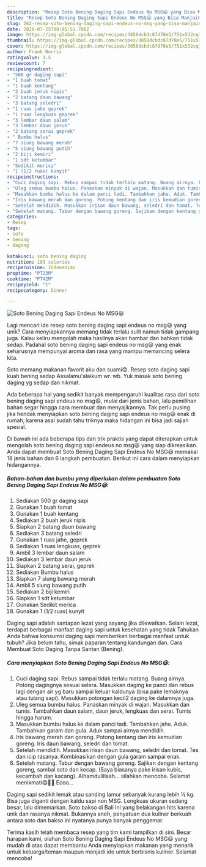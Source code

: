 ```yaml
---
description: "Resep Soto Bening Daging Sapi Endeus No MSG😃 yang Bisa Manjain Lidah"
title: "Resep Soto Bening Daging Sapi Endeus No MSG😃 yang Bisa Manjain Lidah"
slug: 262-resep-soto-bening-daging-sapi-endeus-no-msg-yang-bisa-manjain-lidah
date: 2020-07-25T00:05:51.706Z
image: https://img-global.cpcdn.com/recipes/3858dcbdc87d78e5/751x532cq70/soto-bening-daging-sapi-endeus-no-msg😃-foto-resep-utama.jpg
thumbnail: https://img-global.cpcdn.com/recipes/3858dcbdc87d78e5/751x532cq70/soto-bening-daging-sapi-endeus-no-msg😃-foto-resep-utama.jpg
cover: https://img-global.cpcdn.com/recipes/3858dcbdc87d78e5/751x532cq70/soto-bening-daging-sapi-endeus-no-msg😃-foto-resep-utama.jpg
author: Frank Norris
ratingvalue: 3.5
reviewcount: 7
recipeingredient:
- "500 gr daging sapi"
- "1 buah tomat"
- "1 buah kentang"
- "2 buah jeruk nipis"
- "2 batang daun bawang"
- "3 batang seledri"
- "1 ruas jahe geprek"
- "1 ruas lengkuas geprek"
- "3 lembar daun salam"
- "3 lembar daun jeruk"
- "2 batang serai geprek"
- " Bumbu halus"
- "7 siung bawang merah"
- "5 siung bawang putih"
- "2 biji kemiri"
- "1 sdt ketumbar"
- "Sedikit merica"
- "1 (1/2 ruas) kunyit"
recipeinstructions:
- "Cuci daging sapi. Rebus sampai tidak terlalu matang. Buang airnya. Potong dagingnya sesuai selera. Masukkan daging ke panci dan rebus lagi dengan air yg baru sampai keluar kaldunya (bisa pake lemaknya atau tulang sapi). Masukkan potongan kecil2 daging ke dalamnya juga."
- "Uleg semua bumbu halus. Panaskan minyak di wajan. Masukkan dan tumis. Tambahkan daun salam, daun jeruk, lengkuas dan serai. Tumis hingga harum."
- "Masukkan bumbu halus ke dalam panci tadi. Tambahkan jahe. Aduk. Tambahkan garam dan gula. Aduk sampai airnya mendidih."
- "Iris bawang merah dan goreng. Potong kentang dan iris kemudian goreng. Iris daun bawang, seledri dan tomat."
- "Setelah mendidih. Masukkan irisan daun bawang, seledri dan tomat. Tes dan icip rasanya. Kombinasikan dengan gula garam sampai enak."
- "Setelah matang. Tabur dengan bawang goreng. Sajikan dengan kentang goreng, sambal soto dan kecap. (Saya biasanya pake irisan kubis, kecambah dan kacang). Alhamdulillaah... silahkan mencoba. Selamat menikmati😋👍🏻 Ecoo..."
categories:
- Resep
tags:
- soto
- bening
- daging

katakunci: soto bening daging 
nutrition: 103 calories
recipecuisine: Indonesian
preptime: "PT23M"
cooktime: "PT42M"
recipeyield: "1"
recipecategory: Dinner

---
```



![Soto Bening Daging Sapi Endeus No MSG😃](https://img-global.cpcdn.com/recipes/3858dcbdc87d78e5/751x532cq70/soto-bening-daging-sapi-endeus-no-msg😃-foto-resep-utama.jpg)

Lagi mencari ide resep soto bening daging sapi endeus no msg😃 yang unik? Cara menyiapkannya memang tidak terlalu sulit namun tidak gampang juga. Kalau keliru mengolah maka hasilnya akan hambar dan bahkan tidak sedap. Padahal soto bening daging sapi endeus no msg😃 yang enak seharusnya mempunyai aroma dan rasa yang mampu memancing selera kita.

Soto memang makanan favorit aku dan suami😊. Resep soto daging sapi kuah bening sedap Assalamu&#39;alaikum wr. wb. Yuk masak soto bening daging yg sedap dan nikmat.

Ada beberapa hal yang sedikit banyak mempengaruhi kualitas rasa dari soto bening daging sapi endeus no msg😃, mulai dari jenis bahan, lalu pemilihan bahan segar hingga cara membuat dan menyajikannya. Tak perlu pusing jika hendak menyiapkan soto bening daging sapi endeus no msg😃 enak di rumah, karena asal sudah tahu triknya maka hidangan ini bisa jadi sajian spesial.


Di bawah ini ada beberapa tips dan trik praktis yang dapat diterapkan untuk mengolah soto bening daging sapi endeus no msg😃 yang siap dikreasikan. Anda dapat membuat Soto Bening Daging Sapi Endeus No MSG😃 memakai 18 jenis bahan dan 6 langkah pembuatan. Berikut ini cara dalam menyiapkan hidangannya.

<!--inarticleads1-->

##### Bahan-bahan dan bumbu yang diperlukan dalam pembuatan Soto Bening Daging Sapi Endeus No MSG😃:

1. Sediakan 500 gr daging sapi
1. Gunakan 1 buah tomat
1. Gunakan 1 buah kentang
1. Sediakan 2 buah jeruk nipis
1. Siapkan 2 batang daun bawang
1. Sediakan 3 batang seledri
1. Gunakan 1 ruas jahe, geprek
1. Sediakan 1 ruas lengkuas, geprek
1. Ambil 3 lembar daun salam
1. Sediakan 3 lembar daun jeruk
1. Siapkan 2 batang serai, geprek
1. Sediakan  Bumbu halus
1. Siapkan 7 siung bawang merah
1. Ambil 5 siung bawang putih
1. Sediakan 2 biji kemiri
1. Siapkan 1 sdt ketumbar
1. Gunakan Sedikit merica
1. Gunakan 1 (1/2 ruas) kunyit


Daging sapi adalah santapan lezat yang sayang jika dilewatkan. Selain lezat, terdapat berbagai manfaat daging sapi untuk kesehatan yang tidak Tahukan Anda bahwa konsumsi daging sapi memberikan berbagai manfaat untuk tubuh? Jika belum tahu, simak paparan tentang kandungan dan. Cara Membuat Soto Daging Tanpa Santan (Bening). 

<!--inarticleads2-->

##### Cara menyiapkan Soto Bening Daging Sapi Endeus No MSG😃:

1. Cuci daging sapi. Rebus sampai tidak terlalu matang. Buang airnya. Potong dagingnya sesuai selera. Masukkan daging ke panci dan rebus lagi dengan air yg baru sampai keluar kaldunya (bisa pake lemaknya atau tulang sapi). Masukkan potongan kecil2 daging ke dalamnya juga.
1. Uleg semua bumbu halus. Panaskan minyak di wajan. Masukkan dan tumis. Tambahkan daun salam, daun jeruk, lengkuas dan serai. Tumis hingga harum.
1. Masukkan bumbu halus ke dalam panci tadi. Tambahkan jahe. Aduk. Tambahkan garam dan gula. Aduk sampai airnya mendidih.
1. Iris bawang merah dan goreng. Potong kentang dan iris kemudian goreng. Iris daun bawang, seledri dan tomat.
1. Setelah mendidih. Masukkan irisan daun bawang, seledri dan tomat. Tes dan icip rasanya. Kombinasikan dengan gula garam sampai enak.
1. Setelah matang. Tabur dengan bawang goreng. Sajikan dengan kentang goreng, sambal soto dan kecap. (Saya biasanya pake irisan kubis, kecambah dan kacang). Alhamdulillaah... silahkan mencoba. Selamat menikmati😋👍🏻 Ecoo...


Daging sapi sedikit lemak atau sanding lamur sebanyak kurang lebih ½ kg. Bisa juga diganti dengan kaldu sapi non MSG. Lengkuas ukuran sedang besar, lalu dimemarkan. Soto bakso di Bali ini yang belakangan hits karena unik dan rasanya nikmat. Bukannya aneh, penyatuan dua kuliner berkuah antara soto dan bakso ini nyatanya punya banyak penggemar. 

Terima kasih telah membaca resep yang tim kami tampilkan di sini. Besar harapan kami, olahan Soto Bening Daging Sapi Endeus No MSG😃 yang mudah di atas dapat membantu Anda menyiapkan makanan yang menarik untuk keluarga/teman maupun menjadi ide untuk berbisnis kuliner. Selamat mencoba!
